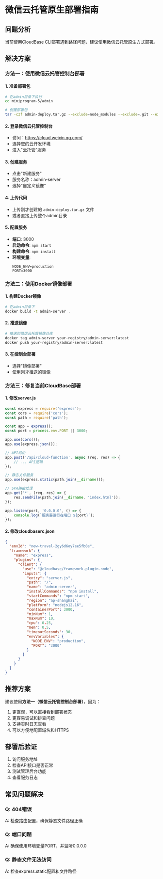 # 微信云托管原生部署指南

## 问题分析
当前使用CloudBase CLI部署遇到路径问题，建议使用微信云托管原生方式部署。

## 解决方案

### 方法一：使用微信云托管控制台部署

#### 1. 准备部署包
```bash
# 在admin目录下执行
cd miniprogram-5/admin

# 创建部署包
tar -czf admin-deploy.tar.gz --exclude=node_modules --exclude=.git --exclude=*.log .
```

#### 2. 登录微信云托管控制台
- 访问：https://cloud.weixin.qq.com/
- 选择您的云开发环境
- 进入"云托管"服务

#### 3. 创建服务
- 点击"新建服务"
- 服务名称：admin-server
- 选择"自定义镜像"

#### 4. 上传代码
- 上传刚才创建的 `admin-deploy.tar.gz` 文件
- 或者直接上传整个admin目录

#### 5. 配置服务
- **端口**: 3000
- **启动命令**: `npm start`
- **构建命令**: `npm install`
- **环境变量**:
  ```
  NODE_ENV=production
  PORT=3000
  ```

### 方法二：使用Docker镜像部署

#### 1. 构建Docker镜像
```bash
# 在admin目录下
docker build -t admin-server .
```

#### 2. 推送镜像
```bash
# 推送到微信云托管镜像仓库
docker tag admin-server your-registry/admin-server:latest
docker push your-registry/admin-server:latest
```

#### 3. 在控制台部署
- 选择"镜像部署"
- 使用刚才推送的镜像

### 方法三：修复当前CloudBase部署

#### 1. 修改server.js
```javascript
const express = require('express');
const cors = require('cors');
const path = require('path');

const app = express();
const port = process.env.PORT || 3000;

app.use(cors());
app.use(express.json());

// API路由
app.post('/api/cloud-function', async (req, res) => {
    // ... API逻辑
});

// 静态文件服务
app.use(express.static(path.join(__dirname)));

// SPA路由处理
app.get('*', (req, res) => {
    res.sendFile(path.join(__dirname, 'index.html'));
});

app.listen(port, '0.0.0.0', () => {
    console.log(`服务器运行在端口 ${port}`);
});
```

#### 2. 修改cloudbaserc.json
```json
{
  "envId": "new-travel-2gy6d6oy7ee5fb0e",
  "framework": {
    "name": "express",
    "plugins": {
      "client": {
        "use": "@cloudbase/framework-plugin-node",
        "inputs": {
          "entry": "server.js",
          "path": "/",
          "name": "admin-server",
          "installCommands": "npm install",
          "startCommands": "npm start",
          "region": "ap-shanghai",
          "platform": "nodejs12.16",
          "containerPort": 3000,
          "minNum": 1,
          "maxNum": 10,
          "cpu": 0.25,
          "mem": 0.5,
          "timeoutSeconds": 30,
          "envVariables": {
            "NODE_ENV": "production",
            "PORT": "3000"
          }
        }
      }
    }
  }
}
```

## 推荐方案
建议使用**方法一（微信云托管控制台部署）**，因为：
1. 更直观，可以直接看到部署状态
2. 更容易调试和排查问题
3. 支持实时日志查看
4. 可以方便地配置域名和HTTPS

## 部署后验证
1. 访问服务地址
2. 检查API接口是否正常
3. 测试管理后台功能
4. 查看服务日志

## 常见问题解决

### Q: 404错误
A: 检查路由配置，确保静态文件路径正确

### Q: 端口问题
A: 确保使用环境变量PORT，并监听0.0.0.0

### Q: 静态文件无法访问
A: 检查express.static配置和文件路径 